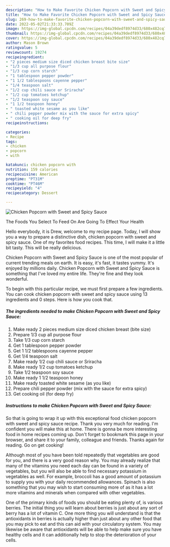 ```yaml
---
description: "How to Make Favorite Chicken Popcorn with Sweet and Spicy Sauce"
title: "How to Make Favorite Chicken Popcorn with Sweet and Spicy Sauce"
slug: 269-how-to-make-favorite-chicken-popcorn-with-sweet-and-spicy-sauce
date: 2022-05-02T21:33:33.709Z
image: https://img-global.cpcdn.com/recipes/04a39dedf8974d33/680x482cq70/chicken-popcorn-with-sweet-and-spicy-sauce-recipe-main-photo.jpg
thumbnail: https://img-global.cpcdn.com/recipes/04a39dedf8974d33/680x482cq70/chicken-popcorn-with-sweet-and-spicy-sauce-recipe-main-photo.jpg
cover: https://img-global.cpcdn.com/recipes/04a39dedf8974d33/680x482cq70/chicken-popcorn-with-sweet-and-spicy-sauce-recipe-main-photo.jpg
author: Mason Brown
ratingvalue: 5
reviewcount: 19274
recipeingredient:
- "2 pieces medium size diced chicken breast bite size"
- "1/3 cup all purpose flour"
- "1/3 cup corn starch"
- "1 tablespoon pepper powder"
- "1 1/2 tablespoons cayenne pepper"
- "1/4 teaspoon salt"
- "1/2 cup chili sauce or Sriracha"
- "1/2 cup tomatoes ketchup"
- "1/2 teaspoon soy sauce"
- "1 1/2 teaspoon honey"
- " toasted white sesame as you like"
- " chili pepper powder mix with the sauce for extra spicy"
- " cooking oil for deep fry"
recipeinstructions:

categories:
- Recipe
tags:
- chicken
- popcorn
- with

katakunci: chicken popcorn with 
nutrition: 159 calories
recipecuisine: American
preptime: "PT31M"
cooktime: "PT46M"
recipeyield: "4"
recipecategory: Dessert

---
```



![Chicken Popcorn with Sweet and Spicy Sauce](https://img-global.cpcdn.com/recipes/04a39dedf8974d33/680x482cq70/chicken-popcorn-with-sweet-and-spicy-sauce-recipe-main-photo.jpg)

The Foods You Select To Feed On Are Going To Effect Your Health

Hello everybody, it is Drew, welcome to my recipe page. Today, I will show you a way to prepare a distinctive dish, chicken popcorn with sweet and spicy sauce. One of my favorites food recipes. This time, I will make it a little bit tasty. This will be really delicious.



Chicken Popcorn with Sweet and Spicy Sauce is one of the most popular of current trending meals on earth. It is easy, it's fast, it tastes yummy. It's enjoyed by millions daily. Chicken Popcorn with Sweet and Spicy Sauce is something that I've loved my entire life. They're fine and they look wonderful.


To begin with this particular recipe, we must first prepare a few ingredients. You can cook chicken popcorn with sweet and spicy sauce using 13 ingredients and 0 steps. Here is how you cook that.

<!--inarticleads1-->

##### The ingredients needed to make Chicken Popcorn with Sweet and Spicy Sauce:

1. Make ready 2 pieces medium size diced chicken breast (bite size)
1. Prepare 1/3 cup all purpose flour
1. Take 1/3 cup corn starch
1. Get 1 tablespoon pepper powder
1. Get 1 1/2 tablespoons cayenne pepper
1. Get 1/4 teaspoon salt
1. Make ready 1/2 cup chili sauce or Sriracha
1. Make ready 1/2 cup tomatoes ketchup
1. Take 1/2 teaspoon soy sauce
1. Make ready 1 1/2 teaspoon honey
1. Make ready  toasted white sesame (as you like)
1. Prepare  chili pepper powder (mix with the sauce for extra spicy)
1. Get  cooking oil (for deep fry)




<!--inarticleads2-->

##### Instructions to make Chicken Popcorn with Sweet and Spicy Sauce:





So that is going to wrap it up with this exceptional food chicken popcorn with sweet and spicy sauce recipe. Thank you very much for reading. I'm confident you will make this at home. There is gonna be more interesting food in home recipes coming up. Don't forget to bookmark this page in your browser, and share it to your family, colleague and friends. Thanks again for reading. Go on get cooking!

Although most of you have been told repeatedly that vegetables are good for you, and there is a very good reason why. You may already realize that many of the vitamins you need each day can be found in a variety of vegetables, but you will also be able to find necessary potassium in vegetables as well. For example, broccoli has a good amount of potassium to supply you with your daily recommended allowances. Spinach is also something that you may wish to start consuming more of as it has a lot more vitamins and minerals when compared with other vegetables.

One of the primary kinds of foods you should be eating plenty of, is various berries. The initial thing you will learn about berries is just about any sort of berry has a lot of vitamin C. One more thing you will understand is that the antioxidants in berries is actually higher than just about any other food that you may pick to eat and this can aid with your circulatory system. You may likewise be aware that antioxidants will be able to help make sure you have healthy cells and it can additionally help to stop the deterioration of your cells.
